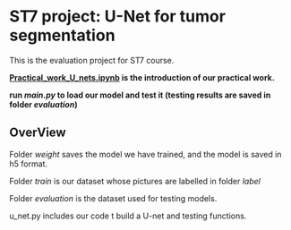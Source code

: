 # ST7 project: U-Net for tumor segmentation

This is the evaluation project for ST7 course.

**[Practical_work_U_nets.ipynb](https://github.com/XinjianOUYANG/UNet-ST7/blob/3dcf3062dafbcb53568e2953aff2c2195b6ba356/U_nets.ipynb) is the introduction of our practical work.**

**run *main.py* to load our model and test it (testing results are saved in folder *evaluation*)**

## OverView

Folder *weight* saves the model we have trained, and the model is saved in h5 format.

Folder *train* is our dataset whose pictures are labelled in folder *label*

Folder *evaluation* is the dataset used for testing models.

u_net.py includes our code t build a U-net and testing functions.
